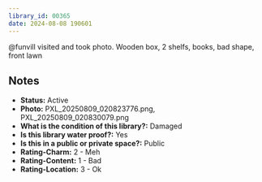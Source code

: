 ```yaml
---
library_id: 00365
date: 2024-08-08 190601
---
```


@funvill visited and took photo. Wooden box, 2 shelfs, books, bad shape, front lawn

## Notes

- **Status:** Active
- **Photo:** PXL_20250809_020823776.png, PXL_20250809_020830079.png
- **What is the condition of this library?:** Damaged
- **Is this library water proof?:** Yes
- **Is this in a public or private space?:** Public
- **Rating-Charm:** 2 - Meh
- **Rating-Content:** 1 - Bad
- **Rating-Location:** 3 - Ok
